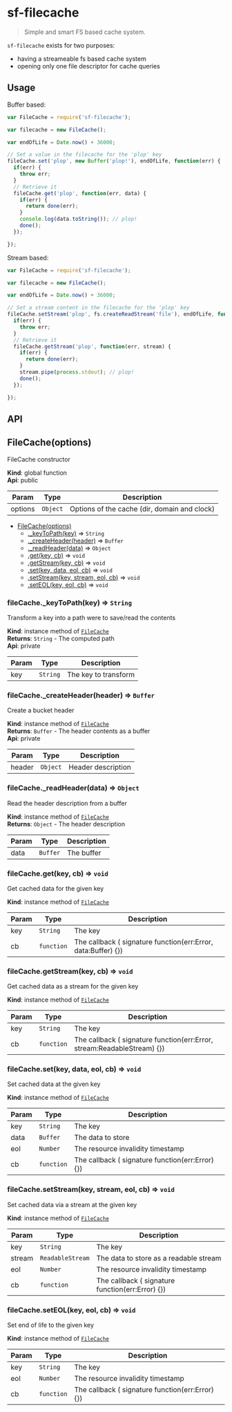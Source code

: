# sf-filecache
> Simple and smart FS based cache system.

`sf-filecache` exists for two purposes:
- having a streameable fs based cache system
- opening only one file descriptor for cache queries

## Usage

Buffer based:

```js
var FileCache = require('sf-filecache');

var filecache = new FileCache();

var endOfLife = Date.now() + 36000;

// Set a value in the filecache for the 'plop' key
fileCache.set('plop', new Buffer('plop!'), endOfLife, function(err) {
  if(err) {
    throw err;
  }
  // Retrieve it
  fileCache.get('plop', function(err, data) {
    if(err) {
      return done(err);
    }
    console.log(data.toString()); // plop!
    done();
  });

});
```

Stream based:

```js
var FileCache = require('sf-filecache');

var filecache = new FileCache();

var endOfLife = Date.now() + 36000;

// Set a stream content in the filecache for the 'plop' key
fileCache.setStream('plop', fs.createReadStream('file'), endOfLife, function(err) {
  if(err) {
    throw err;
  }
  // Retrieve it
  fileCache.getStream('plop', function(err, stream) {
    if(err) {
      return done(err);
    }
    stream.pipe(process.stdout); // plop!
    done();
  });

});
```

## API

<a name="FileCache"></a>
## FileCache(options)
FileCache constructor

**Kind**: global function  
**Api**: public  

| Param | Type | Description |
| --- | --- | --- |
| options | <code>Object</code> | Options of the cache (dir, domain and clock) |


* [FileCache(options)](#FileCache)
  * [._keyToPath(key)](#FileCache+_keyToPath) ⇒ <code>String</code>
  * [._createHeader(header)](#FileCache+_createHeader) ⇒ <code>Buffer</code>
  * [._readHeader(data)](#FileCache+_readHeader) ⇒ <code>Object</code>
  * [.get(key, cb)](#FileCache+get) ⇒ <code>void</code>
  * [.getStream(key, cb)](#FileCache+getStream) ⇒ <code>void</code>
  * [.set(key, data, eol, cb)](#FileCache+set) ⇒ <code>void</code>
  * [.setStream(key, stream, eol, cb)](#FileCache+setStream) ⇒ <code>void</code>
  * [.setEOL(key, eol, cb)](#FileCache+setEOL) ⇒ <code>void</code>

<a name="FileCache+_keyToPath"></a>
### fileCache._keyToPath(key) ⇒ <code>String</code>
Transform a key into a path were to save/read the contents

**Kind**: instance method of <code>[FileCache](#FileCache)</code>  
**Returns**: <code>String</code> - The computed path  
**Api**: private  

| Param | Type | Description |
| --- | --- | --- |
| key | <code>String</code> | The key to transform |

<a name="FileCache+_createHeader"></a>
### fileCache._createHeader(header) ⇒ <code>Buffer</code>
Create a bucket header

**Kind**: instance method of <code>[FileCache](#FileCache)</code>  
**Returns**: <code>Buffer</code> - The header contents as a buffer  
**Api**: private  

| Param | Type | Description |
| --- | --- | --- |
| header | <code>Object</code> | Header description |

<a name="FileCache+_readHeader"></a>
### fileCache._readHeader(data) ⇒ <code>Object</code>
Read the header description from a buffer

**Kind**: instance method of <code>[FileCache](#FileCache)</code>  
**Returns**: <code>Object</code> - The header description  

| Param | Type | Description |
| --- | --- | --- |
| data | <code>Buffer</code> | The buffer |

<a name="FileCache+get"></a>
### fileCache.get(key, cb) ⇒ <code>void</code>
Get cached data for the given key

**Kind**: instance method of <code>[FileCache](#FileCache)</code>  

| Param | Type | Description |
| --- | --- | --- |
| key | <code>String</code> | The key |
| cb | <code>function</code> | The callback ( signature function(err:Error, data:Buffer) {}) |

<a name="FileCache+getStream"></a>
### fileCache.getStream(key, cb) ⇒ <code>void</code>
Get cached data as a stream for the given key

**Kind**: instance method of <code>[FileCache](#FileCache)</code>  

| Param | Type | Description |
| --- | --- | --- |
| key | <code>String</code> | The key |
| cb | <code>function</code> | The callback ( signature function(err:Error, stream:ReadableStream) {}) |

<a name="FileCache+set"></a>
### fileCache.set(key, data, eol, cb) ⇒ <code>void</code>
Set cached data at the given key

**Kind**: instance method of <code>[FileCache](#FileCache)</code>  

| Param | Type | Description |
| --- | --- | --- |
| key | <code>String</code> | The key |
| data | <code>Buffer</code> | The data to store |
| eol | <code>Number</code> | The resource invalidity timestamp |
| cb | <code>function</code> | The callback ( signature function(err:Error) {}) |

<a name="FileCache+setStream"></a>
### fileCache.setStream(key, stream, eol, cb) ⇒ <code>void</code>
Set cached data via a stream at the given key

**Kind**: instance method of <code>[FileCache](#FileCache)</code>  

| Param | Type | Description |
| --- | --- | --- |
| key | <code>String</code> | The key |
| stream | <code>ReadableStream</code> | The data to store as a readable stream |
| eol | <code>Number</code> | The resource invalidity timestamp |
| cb | <code>function</code> | The callback ( signature function(err:Error) {}) |

<a name="FileCache+setEOL"></a>
### fileCache.setEOL(key, eol, cb) ⇒ <code>void</code>
Set end of life to the given key

**Kind**: instance method of <code>[FileCache](#FileCache)</code>  

| Param | Type | Description |
| --- | --- | --- |
| key | <code>String</code> | The key |
| eol | <code>Number</code> | The resource invalidity timestamp |
| cb | <code>function</code> | The callback ( signature function(err:Error) {}) |

